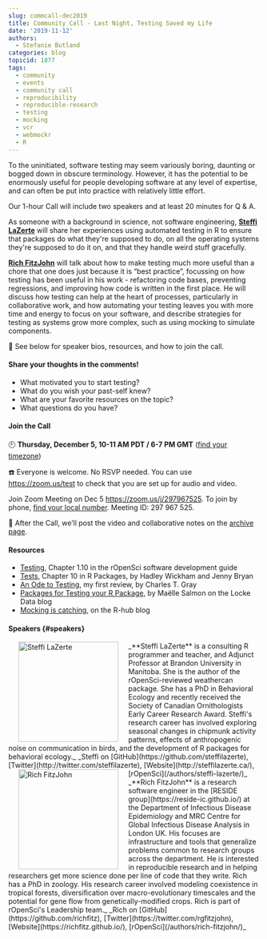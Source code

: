 ```yaml
---
slug: commcall-dec2019
title: Community Call - Last Night, Testing Saved my Life
date: '2019-11-12'
authors:
  - Stefanie Butland
categories: blog
topicid: 1877
tags:
  - community
  - events
  - community call
  - reproducibility
  - reproducible-research
  - testing
  - mocking
  - vcr
  - webmockr
  - R
---
```

To the uninitiated, software testing may seem variously boring, daunting or bogged down in obscure terminology. However, it has the potential to be enormously useful for people developing software at any level of expertise, and can often be put into practice with relatively little effort.

Our 1-hour Call will include two speakers and at least 20 minutes for Q & A.

As someone with a background in science, not software engineering, [**Steffi LaZerte**](#speakers) will share her experiences using automated testing in R to ensure that packages do what they're supposed to do, on all the operating systems they're supposed to do it on, and that they handle weird stuff gracefully.

[**Rich FitzJohn**](#speakers) will talk about how to make testing much more useful than a chore that one does just because it is “best practice”, focussing on how testing has been useful in his work - refactoring code bases, preventing regressions, and improving how code is written in the first place. He will discuss how testing can help at the heart of processes, particularly in collaborative work, and how automating your testing leaves you with more time and energy to focus on your software, and describe strategies for testing as systems grow more complex, such as using mocking to simulate components.

🎤 See below for speaker bios, resources, and how to join the call.

#### Share your thoughts in the comments!
- What motivated you to start testing?
- What do you wish your past-self knew?
- What are your favorite resources on the topic?
- What questions do you have?


#### Join the Call

🕘 **Thursday, December 5, 10-11 AM PDT / 6-7 PM GMT** ([find your timezone](http://bit.ly/2PLOCte))

☎️ Everyone is welcome. No RSVP needed. You can use https://zoom.us/test to check that you are set up for audio and video.

Join Zoom Meeting on Dec 5 https://zoom.us/j/297967525. To join by phone, [find your local number](https://zoom.us/u/acO2ayYceg). Meeting ID: 297 967 525.

🎥 After the Call, we’ll post the video and collaborative notes on the [archive page](/commcalls).

#### Resources
- [Testing](https://devguide.ropensci.org/building.html#testing), Chapter 1.10 in the rOpenSci software development guide
- [Tests](https://r-pkgs.org/tests.html), Chapter 10 in R Packages, by Hadley Wickham and Jenny Bryan  
- [An Ode to Testing](/blog/2018/03/13/ode-to-testing/), my first review, by Charles T. Gray
- [Packages for Testing your R Package](https://itsalocke.com/blog/packages-for-testing-your-r-package/), by Maëlle Salmon on the Locke Data blog
- [Mocking is catching](https://blog.r-hub.io/2019/10/29/mocking/), on the R-hub blog


#### Speakers {#speakers}

<img src="/img/blog-images/2019-11-12-commcall-dec2019/steffi-lazerte.jpg" alt="Steffi LaZerte" style="margin: 0px 20px; width: 200px;" align="left">
_**Steffi LaZerte** is a consulting R programmer and teacher, and Adjunct Professor at Brandon University in Manitoba. She is the author of the rOpenSci-reviewed weathercan package. She has a PhD in Behavioral Ecology and recently received the Society of Canadian Ornithologists Early Career Research Award. Steffi's research career has involved exploring seasonal changes in chipmunk activity patterns, effects of anthropogenic noise on communication in birds, and the development of R packages for behavioral ecology._  
_Steffi on [GitHub](https://github.com/steffilazerte), [Twitter](http://twitter.com/steffilazerte), [Website](http://steffilazerte.ca/), [rOpenSci](/authors/steffi-lazerte/)_  

<img src="/img/blog-images/2019-11-12-commcall-dec2019/rich-fitzjohn.jpg" alt="Rich FitzJohn" style="margin: 0px 20px; width: 200px;" align="left">
_**Rich FitzJohn**  is a research software engineer in the [RESIDE group](https://reside-ic.github.io/) at the Department of Infectious Disease Epidemiology and MRC Centre for Global Infectious Disease Analysis in London UK. His focuses are infrastructure and tools that generalize problems common to research groups across the department. He is interested in reproducible research and in helping researchers get more science done per line of code that they write. Rich has a PhD in zoology. His research career involved modeling coexistence in tropical forests, diversification over macro-evolutionary timescales and the potential for gene flow from genetically-modified crops. Rich is part of rOpenSci's Leadership team._  
_Rich on [GitHub](https://github.com/richfitz), [Twitter](https://twitter.com/rgfitzjohn), [Website](https://richfitz.github.io/), [rOpenSci](/authors/rich-fitzjohn/)_  
